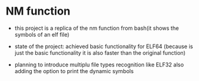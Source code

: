 # NM function

+ this project is a replica of the nm function from bash(it shows the symbols
of an elf file)

+ state of the project: achieved basic functionality for ELF64
(because is just the basic functionality it is also faster than
the original function)

+ planning to introduce multiplu file types recognition like ELF32 also
adding the option to print the dynamic symbols

